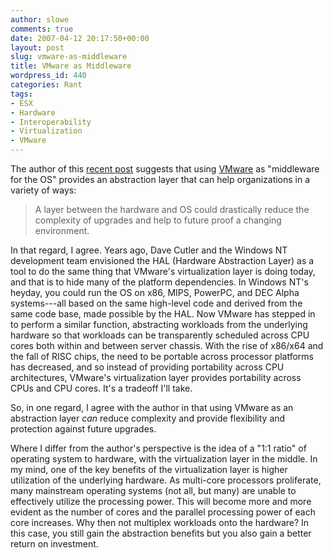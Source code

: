 ```yaml
---
author: slowe
comments: true
date: 2007-04-12 20:17:50+00:00
layout: post
slug: vmware-as-middleware
title: VMware as Middleware
wordpress_id: 440
categories: Rant
tags:
- ESX
- Hardware
- Interoperability
- Virtualization
- VMware
---
```


The author of this [recent post](http://blog.rvpc.com/index.php/vmware-as-an-abstraction-layer-may-not-be-that-far-off/) suggests that using [VMware](http://www.vmware.com/) as "middleware for the OS" provides an abstraction layer that can help organizations in a variety of ways:

>A layer between the hardware and OS could drastically reduce the complexity of upgrades and help to future proof a changing environment.

In that regard, I agree. Years ago, Dave Cutler and the Windows NT development team envisioned the HAL (Hardware Abstraction Layer) as a tool to do the same thing that VMware's virtualization layer is doing today, and that is to hide many of the platform dependencies. In Windows NT's heyday, you could run the OS on x86, MIPS, PowerPC, and DEC Alpha systems---all based on the same high-level code and derived from the same code base, made possible by the HAL. Now VMware has stepped in to perform a similar function, abstracting workloads from the underlying hardware so that workloads can be transparently scheduled across CPU cores both within and between server chassis. With the rise of x86/x64 and the fall of RISC chips, the need to be portable across processor platforms has decreased, and so instead of providing portability across CPU architectures, VMware's virtualization layer provides portability across CPUs and CPU cores. It's a tradeoff I'll take.

So, in one regard, I agree with the author in that using VMware as an abstraction layer _can_ reduce complexity and provide flexibility and protection against future upgrades.

Where I differ from the author's perspective is the idea of a "1:1 ratio" of operating system to hardware, with the virtualization layer in the middle. In my mind, one of the key benefits of the virtualization layer is higher utilization of the underlying hardware. As multi-core processors proliferate, many mainstream operating systems (not all, but many) are unable to effectively utilize the processing power. This will become more and more evident as the number of cores and the parallel processing power of each core increases. Why then not multiplex workloads onto the hardware? In this case, you still gain the abstraction benefits but you also gain a better return on investment.
